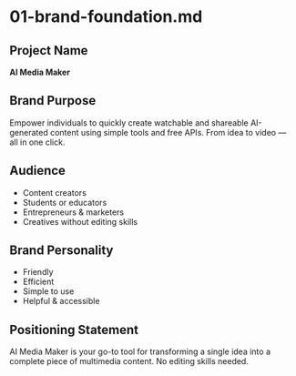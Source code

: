 # 01-brand-foundation.md

## Project Name
**AI Media Maker**

## Brand Purpose
Empower individuals to quickly create watchable and shareable AI-generated content using simple tools and free APIs. From idea to video — all in one click.

## Audience
- Content creators
- Students or educators
- Entrepreneurs & marketers
- Creatives without editing skills

## Brand Personality
- Friendly
- Efficient
- Simple to use
- Helpful & accessible

## Positioning Statement
AI Media Maker is your go-to tool for transforming a single idea into a complete piece of multimedia content. No editing skills needed.
